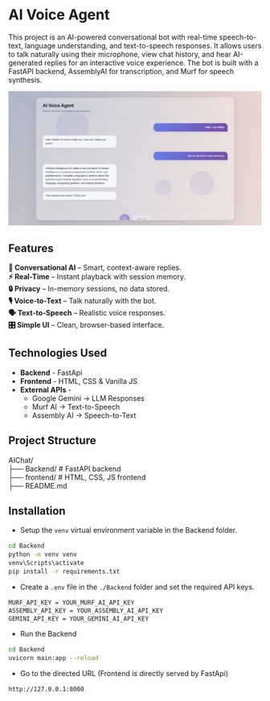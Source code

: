 # AI Voice Agent
This project is an AI-powered conversational bot with real-time speech-to-text, language understanding, and text-to-speech responses. It allows users to talk naturally using their microphone, view chat history, and hear AI-generated replies for an interactive voice experience. The bot is built with a FastAPI backend, AssemblyAI for transcription, and Murf for speech synthesis.  
<p align="center">
<img src="./frontend/static/assets/UI.png" alt="AI Voice Agent Screenshot" width="600"/>
</p>

## Features
**💬 Conversational AI** – Smart, context-aware replies.  
**⚡ Real-Time** – Instant playback with session memory.  
**🔒 Privacy** – In-memory sessions, no data stored.  
**🎙 Voice-to-Text** – Talk naturally with the bot.  
**🗣 Text-to-Speech** – Realistic voice responses.  
**🎛 Simple UI** – Clean, browser-based interface. 

## Technologies Used
* **Backend** - FastApi
* **Frontend** - HTML, CSS & Vanilla JS
* **External APIs** -   
    - Google Gemini → LLM Responses  
    - Murf AI → Text-to-Speech 
    - Assembly AI → Speech-to-Text 

## Project Structure
AIChat/  
├── Backend/       # FastAPI backend  
├── frontend/      # HTML, CSS, JS frontend  
├── README.md  

## Installation
- Setup the `venv` virtual environment variable in the Backend folder.
```bash
cd Backend
python -m venv venv
venv\Scripts\activate
pip install -r requirements.txt
```

- Create a `.env` file in the `./Backend` folder and set the required API keys.
```
MURF_API_KEY = YOUR_MURF_AI_API_KEY
ASSEMBLY_API_KEY = YOUR_ASSEMBLY_AI_API_KEY
GEMINI_API_KEY = YOUR_GEMINI_AI_API_KEY
```

- Run the Backend
```bash
cd Backend
uvicorn main:app --reload
```

- Go to the directed URL (Frontend is directly served by FastApi)
```
http://127.0.0.1:8000 
```